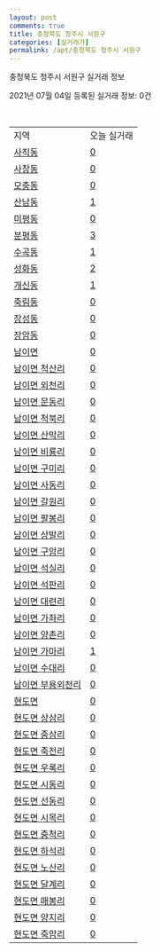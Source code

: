 ```yaml
---
layout: post
comments: true
title: 충청북도 청주시 서원구
categories: [실거래가]
permalink: /apt/충청북도 청주시 서원구
---
```


충청북도 청주시 서원구 실거래 정보

2021년 07월 04일 등록된 실거래 정보: 0건

<script type="text/javascript">
  google.charts.load('current', {'packages':['corechart']});
  google.charts.setOnLoadCallback(drawChart);

  function drawChart() {
    var data = google.visualization.arrayToDataTable([['거래일', '매매', '전월세', '전매'], ['20-07', 211, 203, 44], ['20-08', 179, 199, 48], ['20-09', 183, 181, 28], ['20-10', 235, 172, 68], ['20-11', 428, 218, 98], ['20-12', 524, 262, 71], ['21-01', 419, 336, 19], ['21-02', 428, 282, 21], ['21-03', 585, 290, 33], ['21-04', 516, 253, 43], ['21-05', 632, 270, 92], ['21-06', 336, 211, 13]]);

    var options = {
      title: '최근 유형별 거래량 추이',
      legend: { position: 'bottom' }
    };

    var chart = new google.visualization.LineChart(document.getElementById('columnchart_material'));
    chart.draw(data, (options));
  }
</script>

<div id="columnchart_material" style="width: 95%; margin-left: -35px"></div>
<br>
<table class="sortable">
  <tr>
    <td>지역</td>
    <td>오늘 실거래</td>
  </tr>

  
  <tr class="item">
    <td><a href="충청북도 청주시 서원구 사직동">사직동</a></td>
    <td><a href="충청북도 청주시 서원구 사직동">0</a></td>
  </tr>
    

  <tr class="item">
    <td><a href="충청북도 청주시 서원구 사창동">사창동</a></td>
    <td><a href="충청북도 청주시 서원구 사창동">0</a></td>
  </tr>
    

  <tr class="item">
    <td><a href="충청북도 청주시 서원구 모충동">모충동</a></td>
    <td><a href="충청북도 청주시 서원구 모충동">0</a></td>
  </tr>
    

  <tr class="item">
    <td><a href="충청북도 청주시 서원구 산남동">산남동</a></td>
    <td><a href="충청북도 청주시 서원구 산남동">1</a></td>
  </tr>
    

  <tr class="item">
    <td><a href="충청북도 청주시 서원구 미평동">미평동</a></td>
    <td><a href="충청북도 청주시 서원구 미평동">0</a></td>
  </tr>
    

  <tr class="item">
    <td><a href="충청북도 청주시 서원구 분평동">분평동</a></td>
    <td><a href="충청북도 청주시 서원구 분평동">3</a></td>
  </tr>
    

  <tr class="item">
    <td><a href="충청북도 청주시 서원구 수곡동">수곡동</a></td>
    <td><a href="충청북도 청주시 서원구 수곡동">1</a></td>
  </tr>
    

  <tr class="item">
    <td><a href="충청북도 청주시 서원구 성화동">성화동</a></td>
    <td><a href="충청북도 청주시 서원구 성화동">2</a></td>
  </tr>
    

  <tr class="item">
    <td><a href="충청북도 청주시 서원구 개신동">개신동</a></td>
    <td><a href="충청북도 청주시 서원구 개신동">1</a></td>
  </tr>
    

  <tr class="item">
    <td><a href="충청북도 청주시 서원구 죽림동">죽림동</a></td>
    <td><a href="충청북도 청주시 서원구 죽림동">0</a></td>
  </tr>
    

  <tr class="item">
    <td><a href="충청북도 청주시 서원구 장성동">장성동</a></td>
    <td><a href="충청북도 청주시 서원구 장성동">0</a></td>
  </tr>
    

  <tr class="item">
    <td><a href="충청북도 청주시 서원구 장암동">장암동</a></td>
    <td><a href="충청북도 청주시 서원구 장암동">0</a></td>
  </tr>
    

  <tr class="item">
    <td><a href="충청북도 청주시 서원구 남이면">남이면</a></td>
    <td><a href="충청북도 청주시 서원구 남이면">0</a></td>
  </tr>
    

  <tr class="item">
    <td><a href="충청북도 청주시 서원구 남이면 척산리">남이면 척산리</a></td>
    <td><a href="충청북도 청주시 서원구 남이면 척산리">0</a></td>
  </tr>
    

  <tr class="item">
    <td><a href="충청북도 청주시 서원구 남이면 외천리">남이면 외천리</a></td>
    <td><a href="충청북도 청주시 서원구 남이면 외천리">0</a></td>
  </tr>
    

  <tr class="item">
    <td><a href="충청북도 청주시 서원구 남이면 문동리">남이면 문동리</a></td>
    <td><a href="충청북도 청주시 서원구 남이면 문동리">0</a></td>
  </tr>
    

  <tr class="item">
    <td><a href="충청북도 청주시 서원구 남이면 척북리">남이면 척북리</a></td>
    <td><a href="충청북도 청주시 서원구 남이면 척북리">0</a></td>
  </tr>
    

  <tr class="item">
    <td><a href="충청북도 청주시 서원구 남이면 산막리">남이면 산막리</a></td>
    <td><a href="충청북도 청주시 서원구 남이면 산막리">0</a></td>
  </tr>
    

  <tr class="item">
    <td><a href="충청북도 청주시 서원구 남이면 비룡리">남이면 비룡리</a></td>
    <td><a href="충청북도 청주시 서원구 남이면 비룡리">0</a></td>
  </tr>
    

  <tr class="item">
    <td><a href="충청북도 청주시 서원구 남이면 구미리">남이면 구미리</a></td>
    <td><a href="충청북도 청주시 서원구 남이면 구미리">0</a></td>
  </tr>
    

  <tr class="item">
    <td><a href="충청북도 청주시 서원구 남이면 사동리">남이면 사동리</a></td>
    <td><a href="충청북도 청주시 서원구 남이면 사동리">0</a></td>
  </tr>
    

  <tr class="item">
    <td><a href="충청북도 청주시 서원구 남이면 갈원리">남이면 갈원리</a></td>
    <td><a href="충청북도 청주시 서원구 남이면 갈원리">0</a></td>
  </tr>
    

  <tr class="item">
    <td><a href="충청북도 청주시 서원구 남이면 팔봉리">남이면 팔봉리</a></td>
    <td><a href="충청북도 청주시 서원구 남이면 팔봉리">0</a></td>
  </tr>
    

  <tr class="item">
    <td><a href="충청북도 청주시 서원구 남이면 상발리">남이면 상발리</a></td>
    <td><a href="충청북도 청주시 서원구 남이면 상발리">0</a></td>
  </tr>
    

  <tr class="item">
    <td><a href="충청북도 청주시 서원구 남이면 구암리">남이면 구암리</a></td>
    <td><a href="충청북도 청주시 서원구 남이면 구암리">0</a></td>
  </tr>
    

  <tr class="item">
    <td><a href="충청북도 청주시 서원구 남이면 석실리">남이면 석실리</a></td>
    <td><a href="충청북도 청주시 서원구 남이면 석실리">0</a></td>
  </tr>
    

  <tr class="item">
    <td><a href="충청북도 청주시 서원구 남이면 석판리">남이면 석판리</a></td>
    <td><a href="충청북도 청주시 서원구 남이면 석판리">0</a></td>
  </tr>
    

  <tr class="item">
    <td><a href="충청북도 청주시 서원구 남이면 대련리">남이면 대련리</a></td>
    <td><a href="충청북도 청주시 서원구 남이면 대련리">0</a></td>
  </tr>
    

  <tr class="item">
    <td><a href="충청북도 청주시 서원구 남이면 가좌리">남이면 가좌리</a></td>
    <td><a href="충청북도 청주시 서원구 남이면 가좌리">0</a></td>
  </tr>
    

  <tr class="item">
    <td><a href="충청북도 청주시 서원구 남이면 양촌리">남이면 양촌리</a></td>
    <td><a href="충청북도 청주시 서원구 남이면 양촌리">0</a></td>
  </tr>
    

  <tr class="item">
    <td><a href="충청북도 청주시 서원구 남이면 가마리">남이면 가마리</a></td>
    <td><a href="충청북도 청주시 서원구 남이면 가마리">1</a></td>
  </tr>
    

  <tr class="item">
    <td><a href="충청북도 청주시 서원구 남이면 수대리">남이면 수대리</a></td>
    <td><a href="충청북도 청주시 서원구 남이면 수대리">0</a></td>
  </tr>
    

  <tr class="item">
    <td><a href="충청북도 청주시 서원구 남이면 부용외천리">남이면 부용외천리</a></td>
    <td><a href="충청북도 청주시 서원구 남이면 부용외천리">0</a></td>
  </tr>
    

  <tr class="item">
    <td><a href="충청북도 청주시 서원구 현도면">현도면</a></td>
    <td><a href="충청북도 청주시 서원구 현도면">0</a></td>
  </tr>
    

  <tr class="item">
    <td><a href="충청북도 청주시 서원구 현도면 상삼리">현도면 상삼리</a></td>
    <td><a href="충청북도 청주시 서원구 현도면 상삼리">0</a></td>
  </tr>
    

  <tr class="item">
    <td><a href="충청북도 청주시 서원구 현도면 중삼리">현도면 중삼리</a></td>
    <td><a href="충청북도 청주시 서원구 현도면 중삼리">0</a></td>
  </tr>
    

  <tr class="item">
    <td><a href="충청북도 청주시 서원구 현도면 죽전리">현도면 죽전리</a></td>
    <td><a href="충청북도 청주시 서원구 현도면 죽전리">0</a></td>
  </tr>
    

  <tr class="item">
    <td><a href="충청북도 청주시 서원구 현도면 우록리">현도면 우록리</a></td>
    <td><a href="충청북도 청주시 서원구 현도면 우록리">0</a></td>
  </tr>
    

  <tr class="item">
    <td><a href="충청북도 청주시 서원구 현도면 시동리">현도면 시동리</a></td>
    <td><a href="충청북도 청주시 서원구 현도면 시동리">0</a></td>
  </tr>
    

  <tr class="item">
    <td><a href="충청북도 청주시 서원구 현도면 선동리">현도면 선동리</a></td>
    <td><a href="충청북도 청주시 서원구 현도면 선동리">0</a></td>
  </tr>
    

  <tr class="item">
    <td><a href="충청북도 청주시 서원구 현도면 시목리">현도면 시목리</a></td>
    <td><a href="충청북도 청주시 서원구 현도면 시목리">0</a></td>
  </tr>
    

  <tr class="item">
    <td><a href="충청북도 청주시 서원구 현도면 중척리">현도면 중척리</a></td>
    <td><a href="충청북도 청주시 서원구 현도면 중척리">0</a></td>
  </tr>
    

  <tr class="item">
    <td><a href="충청북도 청주시 서원구 현도면 하석리">현도면 하석리</a></td>
    <td><a href="충청북도 청주시 서원구 현도면 하석리">0</a></td>
  </tr>
    

  <tr class="item">
    <td><a href="충청북도 청주시 서원구 현도면 노산리">현도면 노산리</a></td>
    <td><a href="충청북도 청주시 서원구 현도면 노산리">0</a></td>
  </tr>
    

  <tr class="item">
    <td><a href="충청북도 청주시 서원구 현도면 달계리">현도면 달계리</a></td>
    <td><a href="충청북도 청주시 서원구 현도면 달계리">0</a></td>
  </tr>
    

  <tr class="item">
    <td><a href="충청북도 청주시 서원구 현도면 매봉리">현도면 매봉리</a></td>
    <td><a href="충청북도 청주시 서원구 현도면 매봉리">0</a></td>
  </tr>
    

  <tr class="item">
    <td><a href="충청북도 청주시 서원구 현도면 양지리">현도면 양지리</a></td>
    <td><a href="충청북도 청주시 서원구 현도면 양지리">0</a></td>
  </tr>
    

  <tr class="item">
    <td><a href="충청북도 청주시 서원구 현도면 죽암리">현도면 죽암리</a></td>
    <td><a href="충청북도 청주시 서원구 현도면 죽암리">0</a></td>
  </tr>
    


</table>


    